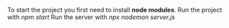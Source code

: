 To start the project you first need to install __node modules__.
Run the project with *npm start*
Run the server with *npx nodemon server.js*
